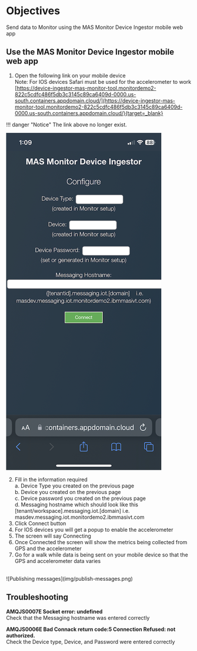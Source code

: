 # Objectives
Send data to Monitor using the MAS Monitor Device Ingestor mobile web app

## Use the MAS Monitor Device Ingestor mobile web app


1. Open the following link on your mobile device
<br>Note: For IOS devices Safari must be used for the accelerometer to work
<br>[https://device-ingestor-mas-monitor-tool.monitordemo2-822c5cdfc486f5db3c3145c89ca6409d-0000.us-south.containers.appdomain.cloud/](https://device-ingestor-mas-monitor-tool.monitordemo2-822c5cdfc486f5db3c3145c89ca6409d-0000.us-south.containers.appdomain.cloud/){target=_blank}

!!! danger "Notice"
    The link above no longer exist.

![MAS Monitor Device Ingestor](img/mobile.png)


2. Fill in the information required
    <br>a. Device Type you created on the previous page
    <br>b. Device you created on the previous page
    <br>c. Device password you created on the previous page
    <br>d. Messaging hostname which should look like this
           [tenant/workspace].messaging.iot.[domain]
           i.e. masdev.messaging.iot.monitordemo2.ibmmasivt.com
3. Click Connect button
4. For IOS devices you will get a popup to enable the accelerometer
5. The screen will say Connecting
6. Once Connected the screen will show the metrics being collected from GPS and the accelerometer
7. Go for a walk while data is being sent on your mobile device so that the GPS and accelerometer data varies
<br>
![Publishing messages](img/publish-messages.png)


## Troubleshooting

<b>AMQJS0007E Socket error: undefined</b>
<br>Check that the Messaging hostname was entered correctly

<b>AMQJS0006E Bad Connack return code:5 Connection Refused: not authorized.</b>
<br>Check the Device type, Device, and Password were entered correctly
